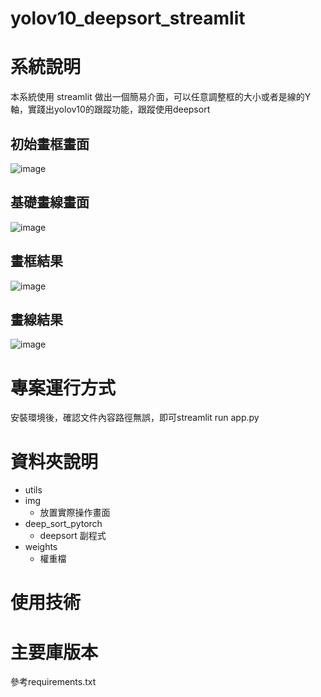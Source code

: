 # yolov10_deepsort_streamlit

# 系統說明
本系統使用 streamlit 做出一個簡易介面，可以任意調整框的大小或者是線的Y軸，實踐出yolov10的跟蹤功能，跟蹤使用deepsort

## 初始畫框畫面
![image](https://github.com/nigunosong88/yolov10_deepsort_streamlit/img/1.jpg)

## 基礎畫線畫面
![image](https://github.com/nigunosong88/yolov10_deepsort_streamlit/img/2.jpg)

## 畫框結果
![image](https://github.com/nigunosong88/yolov10_deepsort_streamlit/output/box.git)

## 畫線結果
![image](https://github.com/nigunosong88/yolov10_deepsort_streamlit/output/line.git)




# 專案運行方式
安裝環境後，確認文件內容路徑無誤，即可streamlit run app.py
# 資料夾說明
- utils
- img
  - 放置實際操作畫面
- deep_sort_pytorch
  - deepsort 副程式
- weights
  - 權重檔
# 使用技術
# 主要庫版本
參考requirements.txt
